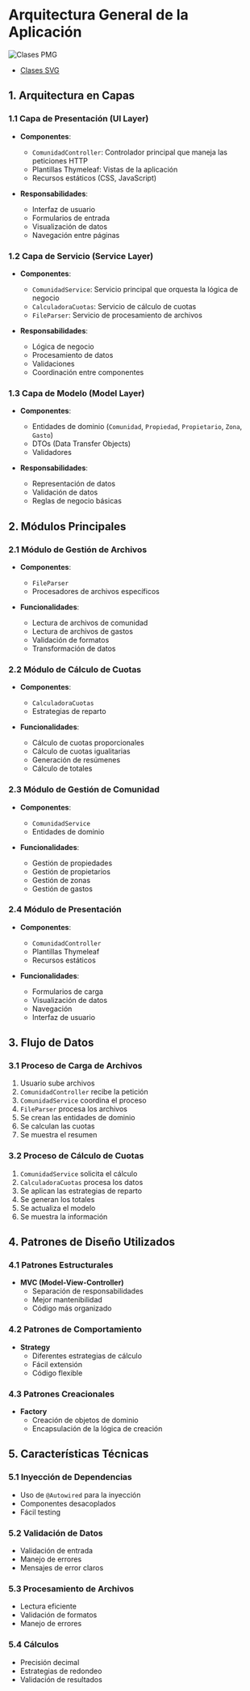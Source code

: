 # Arquitectura General de la Aplicación

![Clases PMG](./Diagrama-clases.png)
- [Clases SVG](./Diagrama-clases.svg)

## 1. Arquitectura en Capas

### 1.1 Capa de Presentación (UI Layer)
- **Componentes**:
  - `ComunidadController`: Controlador principal que maneja las peticiones HTTP
  - Plantillas Thymeleaf: Vistas de la aplicación
  - Recursos estáticos (CSS, JavaScript)

- **Responsabilidades**:
  - Interfaz de usuario
  - Formularios de entrada
  - Visualización de datos
  - Navegación entre páginas

### 1.2 Capa de Servicio (Service Layer)
- **Componentes**:
  - `ComunidadService`: Servicio principal que orquesta la lógica de negocio
  - `CalculadoraCuotas`: Servicio de cálculo de cuotas
  - `FileParser`: Servicio de procesamiento de archivos

- **Responsabilidades**:
  - Lógica de negocio
  - Procesamiento de datos
  - Validaciones
  - Coordinación entre componentes

### 1.3 Capa de Modelo (Model Layer)
- **Componentes**:
  - Entidades de dominio (`Comunidad`, `Propiedad`, `Propietario`, `Zona`, `Gasto`)
  - DTOs (Data Transfer Objects)
  - Validadores

- **Responsabilidades**:
  - Representación de datos
  - Validación de datos
  - Reglas de negocio básicas

## 2. Módulos Principales

### 2.1 Módulo de Gestión de Archivos
- **Componentes**:
  - `FileParser`
  - Procesadores de archivos específicos

- **Funcionalidades**:
  - Lectura de archivos de comunidad
  - Lectura de archivos de gastos
  - Validación de formatos
  - Transformación de datos

### 2.2 Módulo de Cálculo de Cuotas
- **Componentes**:
  - `CalculadoraCuotas`
  - Estrategias de reparto

- **Funcionalidades**:
  - Cálculo de cuotas proporcionales
  - Cálculo de cuotas igualitarias
  - Generación de resúmenes
  - Cálculo de totales

### 2.3 Módulo de Gestión de Comunidad
- **Componentes**:
  - `ComunidadService`
  - Entidades de dominio

- **Funcionalidades**:
  - Gestión de propiedades
  - Gestión de propietarios
  - Gestión de zonas
  - Gestión de gastos

### 2.4 Módulo de Presentación
- **Componentes**:
  - `ComunidadController`
  - Plantillas Thymeleaf
  - Recursos estáticos

- **Funcionalidades**:
  - Formularios de carga
  - Visualización de datos
  - Navegación
  - Interfaz de usuario

## 3. Flujo de Datos

### 3.1 Proceso de Carga de Archivos
1. Usuario sube archivos
2. `ComunidadController` recibe la petición
3. `ComunidadService` coordina el proceso
4. `FileParser` procesa los archivos
5. Se crean las entidades de dominio
6. Se calculan las cuotas
7. Se muestra el resumen

### 3.2 Proceso de Cálculo de Cuotas
1. `ComunidadService` solicita el cálculo
2. `CalculadoraCuotas` procesa los datos
3. Se aplican las estrategias de reparto
4. Se generan los totales
5. Se actualiza el modelo
6. Se muestra la información

## 4. Patrones de Diseño Utilizados

### 4.1 Patrones Estructurales
- **MVC (Model-View-Controller)**
  - Separación de responsabilidades
  - Mejor mantenibilidad
  - Código más organizado

### 4.2 Patrones de Comportamiento
- **Strategy**
  - Diferentes estrategias de cálculo
  - Fácil extensión
  - Código flexible

### 4.3 Patrones Creacionales
- **Factory**
  - Creación de objetos de dominio
  - Encapsulación de la lógica de creación

## 5. Características Técnicas

### 5.1 Inyección de Dependencias
- Uso de `@Autowired` para la inyección
- Componentes desacoplados
- Fácil testing

### 5.2 Validación de Datos
- Validación de entrada
- Manejo de errores
- Mensajes de error claros

### 5.3 Procesamiento de Archivos
- Lectura eficiente
- Validación de formatos
- Manejo de errores

### 5.4 Cálculos
- Precisión decimal
- Estrategias de redondeo
- Validación de resultados